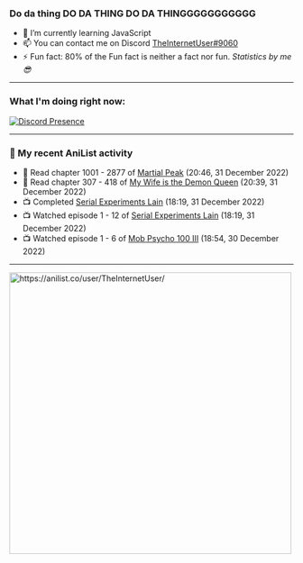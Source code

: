 ### Do da thing DO DA THING DO DA THINGGGGGGGGGGG

- 🌱 I’m currently learning JavaScript
- 📫 You can contact me on Discord [TheInternetUser#9060](https://discord.com/users/534117072796385300)
- ⚡ Fun fact: 80% of the Fun fact is neither a fact nor fun. _Statistics by me 😎_
<hr>
 
### What I'm doing right now:
[![Discord Presence](https://lanyard.cnrad.dev/api/534117072796385300)](https://discord.com/users/534117072796385300)
<hr>
  
### 🌸 My recent AniList activity

<!-- ANILIST_ACTIVITY:start -->

-   📖 Read chapter 1001 - 2877 of [Martial Peak](https://anilist.co/manga/104494) (20:46, 31 December 2022)
-   📖 Read chapter 307 - 418 of [My Wife is the Demon Queen](https://anilist.co/manga/107966) (20:39, 31 December 2022)
-   📺 Completed [Serial Experiments Lain](https://anilist.co/anime/339) (18:19, 31 December 2022)
-   📺 Watched episode 1 - 12 of [Serial Experiments Lain](https://anilist.co/anime/339) (18:19, 31 December 2022)
-   📺 Watched episode 1 - 6 of [Mob Psycho 100 III](https://anilist.co/anime/140439) (18:54, 30 December 2022)

<!-- ANILIST_ACTIVITY:end -->
<hr>

<img width="500" alt="https://anilist.co/user/TheInternetUser/" src="https://img.anili.st/User/929966"/>
